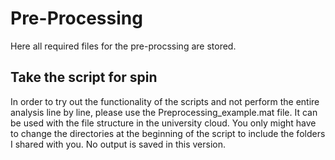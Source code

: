 # Pre-Processing
Here all required files for the pre-procssing are stored.

## Take the script for spin
In order to try out the functionality of the scripts and not perform the entire analysis line by line, please use the Preprocessing_example.mat file. It can be used with the file structure in the university cloud. You only might have to change the directories at the beginning of the script to include the folders I shared with you. No output is saved in this version.
